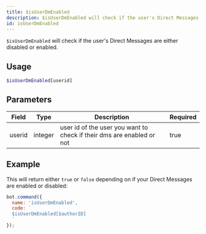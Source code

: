 ```yaml
---
title: $isUserDmEnabled 
description: $isUserDmEnabled will check if the user's Direct Messages are either disabled or enabled.
id: isUserDmEnabled
---
```


`$isUserDmEnabled` will check if the user's Direct Messages are either disabled or enabled.

## Usage

```php
$isUserDmEnabled[userid]
```

## Parameters 


| Field  | Type    | Description                                                           | Required |
| ------ | ------- | --------------------------------------------------------------------- | -------- |
| userid | integer | user id of the user you want to check if their dms are enabled or not | true      |


## Example

This will return either `true` or `false` depending on if your Direct Messages are enabled or disabled:

```javascript
bot.command({
  name: 'isUserDmEnabled',
  code: `
  $isUserDmEnabled[$authorID]
  `
});
```

